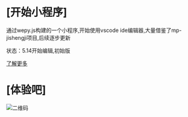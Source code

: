 # [开始小程序]

通过wepy.js构建的一个小程序,开始使用vscode ide编辑器,大量借鉴了mp-jishengji项目,后续逐步更新

状态：5.14开始编辑,初始版

[了解更多](https://jiashidai.gitee.io/carforwuhou/)

# [体验吧]

![二维码](http://osk1hpe2y.bkt.clouddn.com/18-8-26/87348357.jpg)



